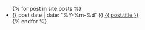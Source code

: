<ul>
  {% for post in site.posts %}
  <li>
    <span> {{ post.date | date: "%Y-%m-%d" }} </span>
    <a href="{{ post.url | relative_url }}">{{ post.title }}</a>
  </li>
  {% endfor %}
</ul>
